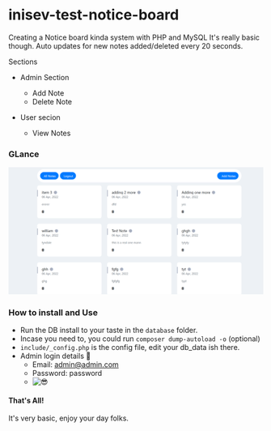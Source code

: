 # inisev-test-notice-board
Creating a Notice board kinda system with PHP and MySQL
It's really basic though. Auto updates for new notes added/deleted every 20 seconds.

Sections
 - Admin Section
    - Add Note
    - Delete Note
 
 - User secion
     - View Notes
 
 ### GLance
 ![](Screenshot.png "GLance")
 
 ### How to install and Use
  - Run the DB install to your taste in the `database` folder.
  - Incase you need to, you could run `composer dump-autoload -o` (optional)
  - `include/_config.php` is the config file, edit your db_data ish there.
  - Admin login details 🤡
     - Email: admin@admin.com
     - Password: password 
     - ![😎](https://imageproxy.ifunny.co/crop:x-20,resize:640x,quality:90x75/images/d2a19e31e03d9ed579f18ec690b5885664da7fba6942dbf60ff1a912d88916ca_1.jpg)
   
   #### That's All!
   It's very basic, enjoy your day folks.
